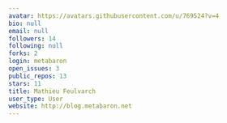 ```yaml
---
avatar: https://avatars.githubusercontent.com/u/769524?v=4
bio: null
email: null
followers: 14
following: null
forks: 2
login: metabaron
open_issues: 3
public_repos: 13
stars: 11
title: Mathieu Feulvarch
user_type: User
website: http://blog.metabaron.net
---
```

